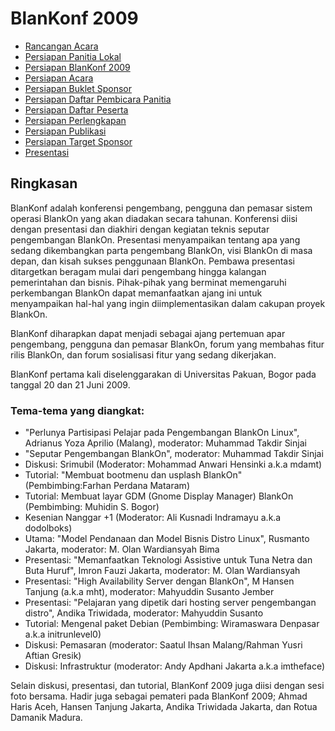 # BlanKonf 2009

  + [Rancangan Acara](/wiki/Acara/BlanKonf/BlanKonf2009/BlanKonf2009Acara.md)
  + [Persiapan Panitia Lokal](/wiki/Acara/BlanKonf/BlanKonf2009/BlanKonf2009PeriapanPanitiaLokal.md)
  + [Persiapan BlanKonf 2009](/wiki/Acara/BlanKonf/BlanKonf2009/BlanKonf2009Persiapan.md)
  + [Persiapan Acara](/wiki/Acara/BlanKonf/BlanKonf2009/BlanKonf2009PersiapanAcara.md)
  + [Persiapan Buklet Sponsor](/wiki/Acara/BlanKonf/BlanKonf2009/BlanKonf2009PersiapanBukletSponsor.md)
  + [Persiapan Daftar Pembicara Panitia](/wiki/Acara/BlanKonf/BlanKonf2009/BlanKonf2009PersiapanDaftarPembicaraPanitia.md)
  + [Persiapan Daftar Peserta](/wiki/Acara/BlanKonf/BlanKonf2009/BlanKonf2009PersiapanDaftarPeserta.md)
  + [Persiapan Perlengkapan](/wiki/Acara/BlanKonf/BlanKonf2009/BlanKonf2009PersiapanPeralatan.md)
  + [Persiapan Publikasi](/wiki/Acara/BlanKonf/BlanKonf2009/BlanKonf2009PersiapanPublikasi.md)
  + [Persiapan Target Sponsor](/wiki/Acara/BlanKonf/BlanKonf2009/BlanKonf2009PersiapanTargetSponsor.md)
  + [Presentasi](/wiki/Acara/BlanKonf/BlanKonf2009/BlanKonf2009Presentasi.md)

## Ringkasan

BlanKonf adalah konferensi pengembang, pengguna dan pemasar sistem operasi BlankOn yang akan diadakan secara tahunan. Konferensi diisi dengan presentasi dan diakhiri dengan kegiatan teknis seputar pengembangan BlankOn. Presentasi menyampaikan tentang apa yang sedang dikembangkan parta pengembang BlankOn, visi BlankOn di masa depan, dan kisah sukses penggunaan BlankOn. Pembawa presentasi ditargetkan beragam mulai dari pengembang hingga kalangan pemerintahan dan bisnis. Pihak-pihak yang berminat memengaruhi perkembangan BlankOn dapat memanfaatkan ajang ini untuk menyampaikan hal-hal yang ingin diimplementasikan dalam cakupan proyek BlankOn.

BlanKonf diharapkan dapat menjadi sebagai ajang pertemuan apar pengembang, pengguna dan pemasar BlankOn,  forum yang membahas fitur rilis BlankOn, dan forum sosialisasi fitur yang sedang dikerjakan.

BlanKonf pertama kali diselenggarakan di Universitas Pakuan, Bogor pada tanggal 20 dan 21 Juni 2009.


### Tema-tema yang diangkat:
  + "Perlunya Partisipasi Pelajar pada Pengembangan BlankOn Linux", Adrianus Yoza Aprilio (Malang), moderator: Muhammad Takdir Sinjai
  + "Seputar Pengembangan BlankOn", moderator: Muhammad Takdir Sinjai
  + Diskusi: Srimubil (Moderator: Mohammad Anwari Hensinki a.k.a mdamt)
  + Tutorial: "Membuat bootmenu dan usplash BlankOn" (Pembimbing:Farhan Perdana Mataram)
  + Tutorial: Membuat layar GDM (Gnome Display Manager) BlankOn (Pembimbing: Muhidin S. Bogor)
  + Kesenian Nanggar +1 (Moderator: Ali Kusnadi Indramayu a.k.a dodolboks)
  + Utama: "Model Pendanaan dan Model Bisnis Distro Linux", Rusmanto Jakarta, moderator: M. Olan Wardiansyah Bima
  + Presentasi: "Memanfaatkan Teknologi Assistive untuk Tuna Netra dan Buta Huruf", Imron Fauzi Jakarta, moderator: M. Olan Wardiansyah
  + Presentasi: "High Availability Server dengan BlankOn", M Hansen Tanjung (a.k.a mht), moderator: Mahyuddin Susanto Jember
  + Presentasi: "Pelajaran yang dipetik dari hosting server pengembangan distro", Andika Triwidada, moderator: Mahyuddin Susanto
  + Tutorial: Mengenal paket Debian (Pembimbing: Wiramaswara Denpasar a.k.a initrunlevel0)
  + Diskusi: Pemasaran (moderator: Saatul Ihsan Malang/Rahman Yusri Aftian Gresik)
  + Diskusi: Infrastruktur (moderator: Andy Apdhani Jakarta a.k.a imtheface)

Selain diskusi, presentasi, dan tutorial, BlanKonf 2009 juga diisi dengan sesi foto bersama.
Hadir juga sebagai pemateri pada BlanKonf 2009; Ahmad Haris Aceh, Hansen Tanjung Jakarta, Andika Triwidada Jakarta, dan Rotua Damanik Madura.
